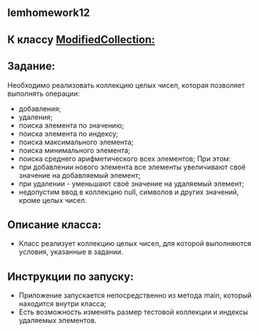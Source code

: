 ## lemhomework12
## К классу [ModifiedCollection:](https://github.com/lemsviat/lemhomework12/blob/master/src/main/java/com/lemsviat/lemhomework12/ModifiedCollection.java)
## Задание:

 Необходимо реализовать коллекцию целых чисел, которая позволяет выполнять операции:
* добавления;
* удаления;
*	поиска элемента по значению;
*	поиска элемента по индексу;
*	поиска максимального элемента;
*	поиска минимального элемента;
*	поиска среднего арифметического всех элементов;
При этом:
*	при добавлении нового элемента все элементы увеличивают своё значение на добавляемый элемент;
*	при удалении - уменьшают своё значение на удаляемый элемент;
* недопустим ввод в коллекцию null, символов и других значений, кроме целых чисел.
## Описание класса:
* Класс реализует коллекцию целых чисел, для которой выполняются условия, указанные в задании.
## Инструкции по запуску:
* Приложение запускается непосредственно из метода main, который находится внутри класса;
* Есть возможность изменять размер тестовой коллекции и индексы удаляемых элементов.

